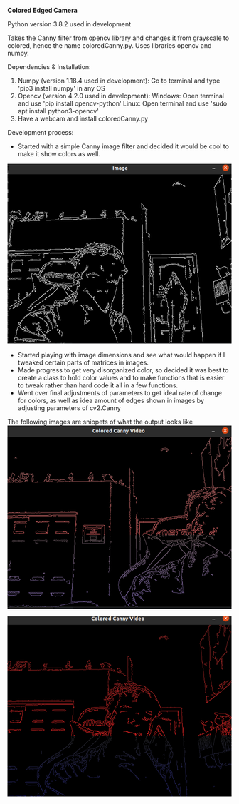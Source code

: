 **Colored Edged Camera**

Python version 3.8.2 used in development

Takes the Canny filter from opencv library and changes it from grayscale to
colored, hence the name coloredCanny.py. Uses libraries opencv and numpy.


Dependencies & Installation:

  1. Numpy (version 1.18.4 used in development):
      Go to terminal and type 'pip3 install numpy' in any OS
  2. Opencv (version 4.2.0 used in development):
      Windows: Open terminal and use 'pip install opencv-python'
      Linux: Open terminal and use 'sudo apt install python3-opencv'
  3. Have a webcam and install coloredCanny.py



Development process:
- Started with a simple Canny image filter and decided it would be cool to make
  it show colors as well.

![](CannyImageNoColor.png)

- Started playing with image dimensions and see what would happen if I tweaked
  certain parts of matrices in images.
- Made progress to get very disorganized color, so decided it was best to create
  a class to hold color values and to make functions that is easier to tweak
  rather than hard code it all in a few functions.
- Went over final adjustments of parameters to get ideal rate of change for colors,
  as well as idea amount of edges shown in images by adjusting parameters of cv2.Canny

The following images are snippets of what the output looks like
![](colored1.png)

![](colored2.png)
